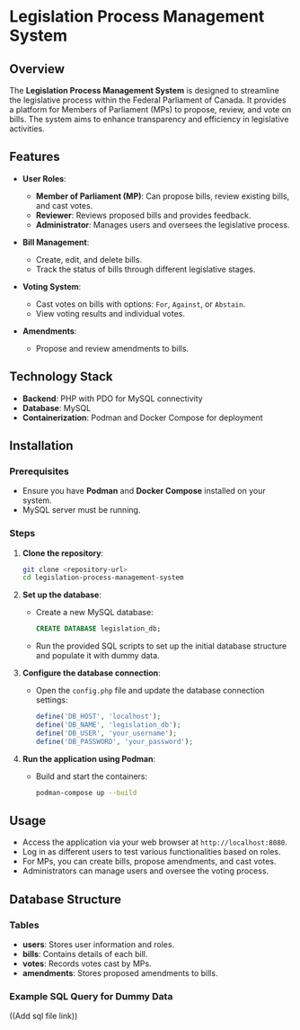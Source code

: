 # Legislation Process Management System

## Overview
The **Legislation Process Management System** is designed to streamline the legislative process within the Federal Parliament of Canada. It provides a platform for Members of Parliament (MPs) to propose, review, and vote on bills. The system aims to enhance transparency and efficiency in legislative activities.

## Features
- **User Roles**:
  - **Member of Parliament (MP)**: Can propose bills, review existing bills, and cast votes.
  - **Reviewer**: Reviews proposed bills and provides feedback.
  - **Administrator**: Manages users and oversees the legislative process.

- **Bill Management**:
  - Create, edit, and delete bills.
  - Track the status of bills through different legislative stages.

- **Voting System**:
  - Cast votes on bills with options: `For`, `Against`, or `Abstain`.
  - View voting results and individual votes.

- **Amendments**:
  - Propose and review amendments to bills.

## Technology Stack
- **Backend**: PHP with PDO for MySQL connectivity
- **Database**: MySQL
- **Containerization**: Podman and Docker Compose for deployment

## Installation

### Prerequisites
- Ensure you have **Podman** and **Docker Compose** installed on your system.
- MySQL server must be running.

### Steps
1. **Clone the repository**:
    ```bash
    git clone <repository-url>
    cd legislation-process-management-system
    ```

2. **Set up the database**:
   - Create a new MySQL database:
     ```sql
     CREATE DATABASE legislation_db;
     ```
   - Run the provided SQL scripts to set up the initial database structure and populate it with dummy data.

3. **Configure the database connection**:
   - Open the `config.php` file and update the database connection settings:
     ```php
     define('DB_HOST', 'localhost');
     define('DB_NAME', 'legislation_db');
     define('DB_USER', 'your_username');
     define('DB_PASSWORD', 'your_password');
     ```

4. **Run the application using Podman**:
   - Build and start the containers:
     ```bash
     podman-compose up --build
     ```

## Usage
- Access the application via your web browser at `http://localhost:8080`.
- Log in as different users to test various functionalities based on roles.
- For MPs, you can create bills, propose amendments, and cast votes.
- Administrators can manage users and oversee the voting process.

## Database Structure
### Tables
- **users**: Stores user information and roles.
- **bills**: Contains details of each bill.
- **votes**: Records votes cast by MPs.
- **amendments**: Stores proposed amendments to bills.

### Example SQL Query for Dummy Data
((Add sql file link))
